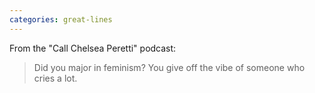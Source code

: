 ```yaml
---
categories: great-lines
---
```


From the "Call Chelsea Peretti" podcast:

> Did you major in feminism? You give off the vibe of someone who cries a lot.

